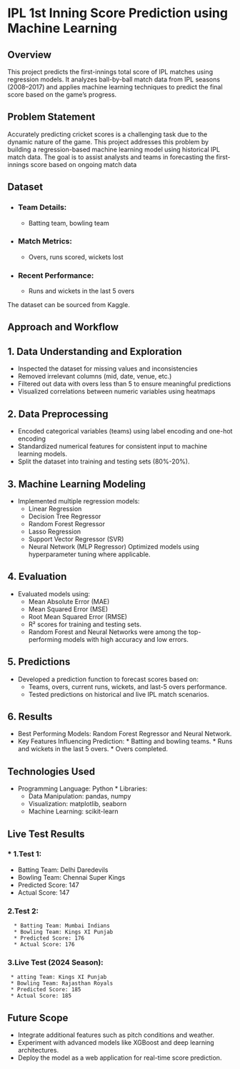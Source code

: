 # IPL 1st Inning Score Prediction using Machine Learning

 ## Overview
 This project predicts the first-innings total score of IPL matches using regression models. It analyzes ball-by-ball match data from IPL seasons (2008–2017) and applies machine learning techniques to predict the final score based on the game’s progress.

 ## Problem Statement
 Accurately predicting cricket scores is a challenging task due to the dynamic nature of the game. This project addresses this problem by building a regression-based machine learning model using historical IPL match data. The goal is to assist analysts and teams in forecasting the first-innings score based on ongoing match data

 ## Dataset 
 * ### Team Details:
    * Batting team, bowling team
 * ### Match Metrics:
    * Overs, runs scored, wickets lost
 * ### Recent Performance:
    * Runs and wickets in the last 5 overs
      
 The dataset can be sourced from Kaggle.

## Approach and Workflow
## 1. Data Understanding and Exploration
 * Inspected the dataset for missing values and inconsistencies
 * Removed irrelevant columns (mid, date, venue, etc.)
 * Filtered out data with overs less than 5 to ensure meaningful predictions
 * Visualized correlations between numeric variables using heatmaps
## 2. Data Preprocessing
 * Encoded categorical variables (teams) using label encoding and one-hot encoding
 * Standardized numerical features for consistent input to machine learning models.
 * Split the dataset into training and testing sets (80%-20%).
## 3. Machine Learning Modeling
 * Implemented multiple regression models:
   * Linear Regression
   * Decision Tree Regressor
   * Random Forest Regressor
   * Lasso Regression
   * Support Vector Regressor (SVR)
   * Neural Network (MLP Regressor)
 Optimized models using hyperparameter tuning where applicable.

 ## 4. Evaluation
  * Evaluated models using:
    * Mean Absolute Error (MAE)
    * Mean Squared Error (MSE)
    * Root Mean Squared Error (RMSE)
    * R² scores for training and testing sets.
    * Random Forest and Neural Networks were among the top-performing models with high accuracy and low errors.
 ## 5. Predictions
  * Developed a prediction function to forecast scores based on:
    * Teams, overs, current runs, wickets, and last-5 overs performance.
    * Tested predictions on historical and live IPL match scenarios.
 ## 6. Results
  *  Best Performing Models: Random Forest Regressor and Neural Network.
  *  Key Features Influencing Prediction:
    * Batting and bowling teams.
    * Runs and wickets in the last 5 overs.
    * Overs completed.
 ## Technologies Used
   * Programming Language: Python
    * Libraries:
      * Data Manipulation: pandas, numpy
      * Visualization: matplotlib, seaborn
      * Machine Learning: scikit-learn
 ## Live Test Results
### * 1.Test 1:
   * Batting Team: Delhi Daredevils
   * Bowling Team: Chennai Super Kings
   * Predicted Score: 147
   * Actual Score: 147
        
### 2.Test 2:
      * Batting Team: Mumbai Indians
      * Bowling Team: Kings XI Punjab
      * Predicted Score: 176
      * Actual Score: 176
    
### 3.Live Test (2024 Season):
     * atting Team: Kings XI Punjab
     * Bowling Team: Rajasthan Royals
     * Predicted Score: 185
     * Actual Score: 185
## Future Scope
   * Integrate additional features such as pitch conditions and weather.
   * Experiment with advanced models like XGBoost and deep learning architectures.
   * Deploy the model as a web application for real-time score prediction.
